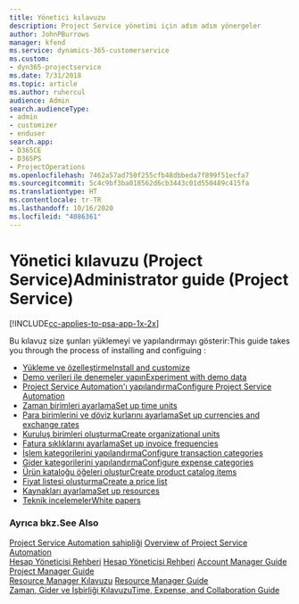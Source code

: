 ```yaml
---
title: Yönetici kılavuzu
description: Project Service yönetimi için adım adım yönergeler
author: JohnPBurrows
manager: kfend
ms.service: dynamics-365-customerservice
ms.custom:
- dyn365-projectservice
ms.date: 7/31/2018
ms.topic: article
ms.author: ruhercul
audience: Admin
search.audienceType:
- admin
- customizer
- enduser
search.app:
- D365CE
- D365PS
- ProjectOperations
ms.openlocfilehash: 7462a57ad750f255cfb48dbbeda7f899f51ecfa7
ms.sourcegitcommit: 5c4c9bf3ba018562d6cb3443c01d550489c415fa
ms.translationtype: HT
ms.contentlocale: tr-TR
ms.lasthandoff: 10/16/2020
ms.locfileid: "4086361"
---
```

# <a name="administrator-guide-project-service"></a><span data-ttu-id="7eb6c-103">Yönetici kılavuzu (Project Service)</span><span class="sxs-lookup"><span data-stu-id="7eb6c-103">Administrator guide (Project Service)</span></span>

[!INCLUDE[cc-applies-to-psa-app-1x-2x](../includes/cc-applies-to-psa-app-1x-2x.md)]

<span data-ttu-id="7eb6c-104">Bu kılavuz size şunları yüklemeyi ve yapılandırmayı gösterir:</span><span class="sxs-lookup"><span data-stu-id="7eb6c-104">This guide takes you through the process of installing and configuing :</span></span>  
  
- [<span data-ttu-id="7eb6c-105">Yükleme ve özelleştirme</span><span class="sxs-lookup"><span data-stu-id="7eb6c-105">Install and customize</span></span>](install-customize.md)
- [<span data-ttu-id="7eb6c-106">Demo verileri ile denemeler yapın</span><span class="sxs-lookup"><span data-stu-id="7eb6c-106">Experiment with demo data</span></span>](use-demo-data.md)
- [<span data-ttu-id="7eb6c-107">Project Service Automation'ı yapılandırma</span><span class="sxs-lookup"><span data-stu-id="7eb6c-107">Configure Project Service Automation</span></span>](configure.md)
- [<span data-ttu-id="7eb6c-108">Zaman birimleri ayarlama</span><span class="sxs-lookup"><span data-stu-id="7eb6c-108">Set up time units</span></span>](set-up-time-units.md)
- [<span data-ttu-id="7eb6c-109">Para birimlerini ve döviz kurlarını ayarlama</span><span class="sxs-lookup"><span data-stu-id="7eb6c-109">Set up currencies and exchange rates</span></span>](set-up-currencies-exchange-rates.md)
- [<span data-ttu-id="7eb6c-110">Kuruluş birimleri oluşturma</span><span class="sxs-lookup"><span data-stu-id="7eb6c-110">Create organizational units</span></span>](create-organizational-units.md)
- [<span data-ttu-id="7eb6c-111">Fatura sıklıklarını ayarlama</span><span class="sxs-lookup"><span data-stu-id="7eb6c-111">Set up invoice frequencies</span></span>](set-up-invoice-frequencies.md)
- [<span data-ttu-id="7eb6c-112">İşlem kategorilerini yapılandırma</span><span class="sxs-lookup"><span data-stu-id="7eb6c-112">Configure transaction categories</span></span>](configure-transaction-categories.md)
- [<span data-ttu-id="7eb6c-113">Gider kategorilerini yapılandırma</span><span class="sxs-lookup"><span data-stu-id="7eb6c-113">Configure expense categories</span></span>](configure-expense-categories.md)
- [<span data-ttu-id="7eb6c-114">Ürün kataloğu öğeleri oluştur</span><span class="sxs-lookup"><span data-stu-id="7eb6c-114">Create product catalog items</span></span>](create-product-catalog-items.md)
- [<span data-ttu-id="7eb6c-115">Fiyat listesi oluşturma</span><span class="sxs-lookup"><span data-stu-id="7eb6c-115">Create a price list</span></span>](create-price-list.md)
- [<span data-ttu-id="7eb6c-116">Kaynakları ayarlama</span><span class="sxs-lookup"><span data-stu-id="7eb6c-116">Set up resources</span></span>](set-up-resources.md)
- [<span data-ttu-id="7eb6c-117">Teknik incelemeler</span><span class="sxs-lookup"><span data-stu-id="7eb6c-117">White papers</span></span>](white-papers.md)
  
### <a name="see-also"></a><span data-ttu-id="7eb6c-118">Ayrıca bkz.</span><span class="sxs-lookup"><span data-stu-id="7eb6c-118">See Also</span></span>  
 <span data-ttu-id="7eb6c-119">[Project Service Automation sahipliği](../psa/overview.md)  </span><span class="sxs-lookup"><span data-stu-id="7eb6c-119">[Overview of Project Service Automation](../psa/overview.md)  </span></span>  
 <span data-ttu-id="7eb6c-120">[Hesap Yöneticisi Rehberi](../psa/account-manager-guide.md) [Hesap Yöneticisi Rehberi](../psa/project-manager-guide.md) </span><span class="sxs-lookup"><span data-stu-id="7eb6c-120">[Account Manager Guide](../psa/account-manager-guide.md) [Project Manager Guide](../psa/project-manager-guide.md) </span></span>  
 <span data-ttu-id="7eb6c-121">[Resource Manager Kılavuzu](../psa/resource-manager-guide.md) </span><span class="sxs-lookup"><span data-stu-id="7eb6c-121">[Resource Manager Guide](../psa/resource-manager-guide.md) </span></span>  
 [<span data-ttu-id="7eb6c-122">Zaman, Gider ve İşbirliği Kılavuzu</span><span class="sxs-lookup"><span data-stu-id="7eb6c-122">Time, Expense, and Collaboration Guide</span></span>](../psa/time-expense-collaboration-guide.md)

